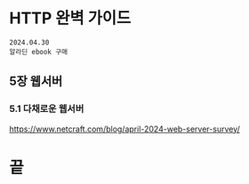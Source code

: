 # HTTP 완벽 가이드

```
2024.04.30
알라딘 ebook 구매
```

## 5장 웹서버 


### 5.1 다채로운 웹서버 

https://www.netcraft.com/blog/april-2024-web-server-survey/



# 끝
